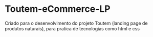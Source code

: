 # Toutem-eCommerce-LP
Criado para o desenvolvimento do projeto Toutem (landing page de produtos naturais), para pratica de tecnologias como html e css 

